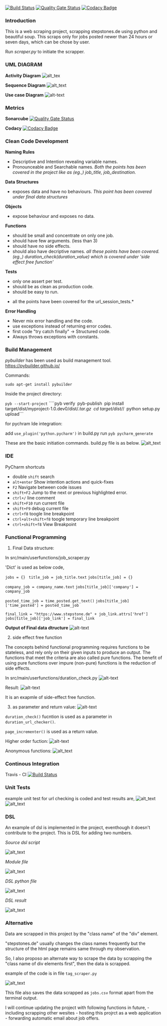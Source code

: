 [![Build Status](https://travis-ci.org/iramshiv/ase_scraper.svg?branch=master)](https://travis-ci.org/iramshiv/ase_scraper)
[![Quality Gate Status](https://sonarcloud.io/api/project_badges/measure?project=iramshiv_ase_scraper&metric=alert_status)](https://sonarcloud.io/dashboard?id=iramshiv_ase_scraper)
[![Codacy Badge](https://api.codacy.com/project/badge/Grade/f83a1ffaa6964bfaa4d52be6cf2e1245)](https://www.codacy.com/manual/iramshiv/ase_scraper?utm_source=github.com&amp;utm_medium=referral&amp;utm_content=iramshiv/ase_scraper&amp;utm_campaign=Badge_Grade)

### Introduction
This is a web scraping project, scrapping stepstones.de using python and beautiful soup. This scraps only for jobs posted newer than 24 hours or seven days, which can be chose by user.

Run *scraper.py* to initiate the scrapper.

### UML DIAGRAM

**Activity Diagram**
![alt_tex](https://github.com/iramshiv/ase_scraping/blob/master/activity.jpg)

**Sequence Diagram**
![alt_text](https://github.com/iramshiv/ase_scraping/blob/master/Sequence.jpg)

**Use case Diagram**
![alt-text](https://github.com/iramshiv/ase_scraper/blob/master/usecase.jpg)

### Metrics
**Sonarcube**
[![Quality Gate Status](https://sonarcloud.io/api/project_badges/measure?project=iramshiv_ase_scraper&metric=alert_status)](https://sonarcloud.io/dashboard?id=iramshiv_ase_scraper)

**Codacy**
[![Codacy Badge](https://api.codacy.com/project/badge/Grade/f83a1ffaa6964bfaa4d52be6cf2e1245)](https://www.codacy.com/manual/iramshiv/ase_scraper?utm_source=github.com&amp;utm_medium=referral&amp;utm_content=iramshiv/ase_scraper&amp;utm_campaign=Badge_Grade)

### Clean Code Development

**Naming Rules**
- Descriptive and Intention revealing variable names. 
- Pronounceable and Searchable names.
*Both the points has been covered in the project like as (eg.,) job_title, job_destination.*

**Data Structures**
- exposes data and have no behaviours.
*This point has been covered under final data structures*

**Objects**
- expose behaviour and exposes no data.

**Functions**
- should be small and concentrate on only one job.
- should have few arguments. (less than 3)
- should have no side effects.
- should also have decriptive names.
*all these points have been covered. (eg.,) duration_check(duration_value) which is covered under 'side effect free function'*

**Tests**
- only one assert per test.
- should be as clean as production code.
- should be easy to run.
* all the points have been covered for the url_session_tests.*

**Error Handling**
- Never mix error handling and the code.
- use exceptions instead of returning error codes.
- first code "try catch finally" -> Structured code.
- Always throws exceptions with constants.

### Build Management
*pybuilder* has been used as build management tool. <https://pybuilder.github.io/>

Commands:

```sudo apt-get install pybuilder```

Inside the project directory:

```pyb --start-project```
````pyb verify```
```pyb-publish```
```pip install target/dist/myproject-1.0.dev0/dist/*.tar.gz```
```cd target/dist/*/```
```python setup.py upload```

for pychram Ide integration: 

add ```use_plugin('python.pycharm')``` in build.py
run ```pyb pycharm_generate```

These are the basic initiation commands.
build.py file is as below.
![alt_text](https://github.com/iramshiv/ase_scraper/blob/master/images/pybuilder.jpg)

### IDE
PyCharm shortcuts

- double ```shift``` search
- ```alt+enter``` Show intention actions and quick-fixes
- ```F2``` Navigate between code issues
- ```shift+F2``` Jump to the next or previous highlighted error.
- ```ctrl+/``` line comment
- ```shift+F10``` run current file
- ```shift+F9``` debug current file
- ```ctrl+f8``` toogle line breakpoint
- ```ctrl+alt+shift+f8``` toogle temporary line breakpoint
- ```ctrl+shift+f8``` View Breakpoint

### Functional Programming

1. Final Data structure:

In src/main/userfunctions/job_scraper.py

'Dict' is used as below code,

```jobs = {} ```
```title_job = job_title.text```
```jobs[title_job] = {}```
    
 ```company_job = company_name.text```
 ```jobs[title_job]['company'] = company_job```
    
```posted_time_job = time_posted.get_text()```
```jobs[title_job]['time_posted'] = posted_time_job```
   
```final_link = "https://www.stepstone.de" + job_link.attrs['href']```
```jobs[title_job]['job_link'] = final_link```

**Output of Final data dtructure**
![alt-text](https://github.com/iramshiv/ase_scraping/blob/master/finalDS.jpg)

2. side effect free function

The concepts behind functional programming requires functions to be stateless, and rely only on their given inputs to produce an output. The functions that meet the criteria are also called pure functions. The benefit of using pure functions over impure (non-pure) functions is the reduction of side effects.

In src/main/userfunctions/duration_check.py
![alt-text](https://github.com/iramshiv/ase_scraping/blob/master/freefunction.jpg)

Result:
![alt-text](https://github.com/iramshiv/ase_scraping/blob/master/resultfreefunction.jpg)

It is an exapmle of side-effect free function.

3. as parameter and return value:
![alt-text](https://github.com/iramshiv/ase_scraper/blob/master/images/funParVal.jpg)

```duration_check()``` fucntion is used as a parameter in ```duration_url_checker()```.

```page_incrementer()``` is used as a return value.

Higher order fuction:
![alt-text](https://github.com/iramshiv/ase_scraper/blob/master/images/higher.jpg)

Anonymous functions:
![alt_text](https://github.com/iramshiv/ase_scraper/blob/master/images/anonymous.jpg)

### Continous Integration
Travis - CI
[![Build Status](https://travis-ci.org/iramshiv/ase_scraper.svg?branch=master)](https://travis-ci.org/iramshiv/ase_scraper)

### Unit Tests

example unit test for url checking is coded and test results are,
![alt_text](https://github.com/iramshiv/ase_scraper/blob/master/images/utest.jpg)
![alt_text](https://github.com/iramshiv/ase_scraper/blob/master/images/testresult.jpg)

### DSL

An example of dsl is implemented in the project, eventhough it doesn't contribute to the project.
This is DSL for adding two numbers.

*Source dsl script*

![alt_text](https://github.com/iramshiv/ase_scraper/blob/master/images/srcdsl.jpg)

*Module file*

![alt_text](https://github.com/iramshiv/ase_scraper/blob/master/images/moduledsl.jpg)

*DSL python file*

![alt_text](https://github.com/iramshiv/ase_scraper/blob/master/images/dslpy.jpg)

*DSL result*

![alt_text](https://github.com/iramshiv/ase_scraper/blob/master/images/resultdsl.jpg)

### Alternative

Data are scrapped in this project by the "class name" of the "div" element. 

"stepstones.de" usually changes the class names frequently but the structure of the html page remains same through my observation. 

So, I also proposo an alternate way to scrape the data by scrapping the "class name of div elements first", then the data is scrapped.

example of the code is in file ```tag_scraper.py```

![alt_text](https://github.com/iramshiv/ase_scraper/blob/master/images/altscrape.jpg)

This file also saves the data scrapped as ```jobs.csv``` format apart from the terminal output.

I will continue updating the project with following functions in future,
    - including scrapping other wesites
    - hosting this projrct as a web application
    - forwarding automatic email about job offers.
    

